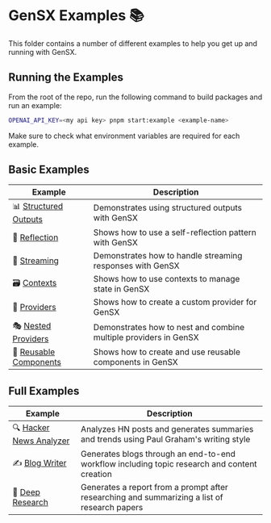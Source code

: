 # GenSX Examples 📚

This folder contains a number of different examples to help you get up and running with GenSX.

## Running the Examples

From the root of the repo, run the following command to build packages and run an example:

```bash
OPENAI_API_KEY=<my api key> pnpm start:example <example-name>
```

Make sure to check what environment variables are required for each example.

## Basic Examples

| Example                                        | Description                                                      |
| ---------------------------------------------- | ---------------------------------------------------------------- |
| 📊 [Structured Outputs](./structuredOutputs)   | Demonstrates using structured outputs with GenSX                 |
| 🔄 [Reflection](./reflection)                  | Shows how to use a self-reflection pattern with GenSX            |
| 🌊 [Streaming](./streaming)                    | Demonstrates how to handle streaming responses with GenSX        |
| 🗃️ [Contexts](./contexts)                      | Shows how to use contexts to manage state in GenSX               |
| 🔌 [Providers](./providers)                    | Shows how to create a custom provider for GenSX                  |
| 🎭 [Nested Providers](./nestedProviders)       | Demonstrates how to nest and combine multiple providers in GenSX |
| 🧩 [Reusable Components](./reusableComponents) | Shows how to create and use reusable components in GenSX         |

## Full Examples

| Example                                         | Description                                                                                  |
| ----------------------------------------------- | -------------------------------------------------------------------------------------------- |
| 🔍 [Hacker News Analyzer](./hackerNewsAnalyzer) | Analyzes HN posts and generates summaries and trends using Paul Graham's writing style       |
| ✍️ [Blog Writer](./blogWriter)                  | Generates blogs through an end-to-end workflow including topic research and content creation |
| 🔬 [Deep Research](./examples/deepResearch)     | Generates a report from a prompt after researching and summarizing a list of research papers |
